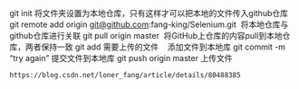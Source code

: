 git init 将文件夹设置为本地仓库，只有这样才可以把本地的文件传入github仓库
git remote add origin git@github.com:fang-king/Selenium.git  将本地仓库与github仓库进行关联
git pull origin master  将GitHub上仓库的内容pull到本地仓库，两者保持一致
git add 需要上传的文件    添加文件到本地库
git commit -m “try again” 提交文件到本地库
git push origin master 上传文件
```
https://blog.csdn.net/loner_fang/article/details/80488385
```